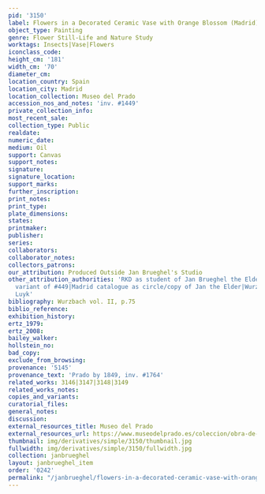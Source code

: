 ```yaml
---
pid: '3150'
label: Flowers in a Decorated Ceramic Vase with Orange Blossom (Madrid)
object_type: Painting
genre: Flower Still-Life and Nature Study
worktags: Insects|Vase|Flowers
iconclass_code:
height_cm: '181'
width_cm: '70'
diameter_cm:
location_country: Spain
location_city: Madrid
location_collection: Museo del Prado
accession_nos_and_notes: 'inv. #1449'
private_collection_info:
most_recent_sale:
collection_type: Public
realdate:
numeric_date:
medium: Oil
support: Canvas
support_notes:
signature:
signature_location:
support_marks:
further_inscription:
print_notes:
print_type:
plate_dimensions:
states:
printmaker:
publisher:
series:
collaborators:
collaborator_notes:
collectors_patrons:
our_attribution: Produced Outside Jan Brueghel's Studio
other_attribution_authorities: 'RKD as student of Jan Brueghel the Elder|Ertz 2008-10,
  variant of #449|Madrid catalogue as circle/copy of Jan the Elder|Wurzbach as Christian
  Luyk'
bibliography: Wurzbach vol. II, p.75
biblio_reference:
exhibition_history:
ertz_1979:
ertz_2008:
bailey_walker:
hollstein_no:
bad_copy:
exclude_from_browsing:
provenance: '5145'
provenance_text: 'Prado by 1849, inv. #1764'
related_works: 3146|3147|3148|3149
related_works_notes:
copies_and_variants:
curatorial_files:
general_notes:
discussion:
external_resources_title: Museo del Prado
external_resources_url: https://www.museodelprado.es/coleccion/obra-de-arte/florero/52d7209e-588d-4277-b8b7-956279c303f1
thumbnail: img/derivatives/simple/3150/thumbnail.jpg
fullwidth: img/derivatives/simple/3150/fullwidth.jpg
collection: janbrueghel
layout: janbrueghel_item
order: '0242'
permalink: "/janbrueghel/flowers-in-a-decorated-ceramic-vase-with-orange-blossom-madrid"
---
```

